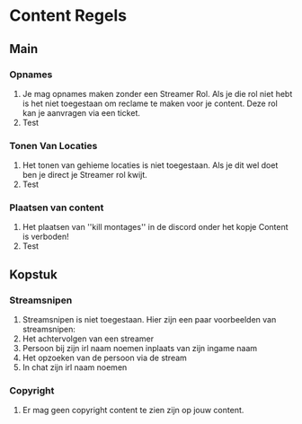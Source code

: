 # Content Regels
## Main

### Opnames 

1. Je mag opnames maken zonder een Streamer Rol. Als je die rol niet hebt is het niet toegestaan om reclame te maken voor je content. Deze rol kan je aanvragen via een ticket.
2. Test

### Tonen Van Locaties 

1. Het tonen van gehieme locaties is niet toegestaan. Als je dit wel doet ben je direct je Streamer rol kwijt.
2. Test

### Plaatsen van content 

1. Het plaatsen van ''kill montages'' in de discord onder het kopje Content is verboden!</br>
2. Test

<h2>Kopstuk</h1>

### Streamsnipen
1. Streamsnipen is niet toegestaan. Hier zijn een paar voorbeelden van streamsnipen:
2. Het achtervolgen van een streamer
3. Persoon bij zijn irl naam noemen inplaats van zijn ingame naam
4. Het opzoeken van de persoon via de stream
5. In chat zijn irl naam noemen

### Copyright 
1. Er mag geen copyright content te zien zijn op jouw content.
